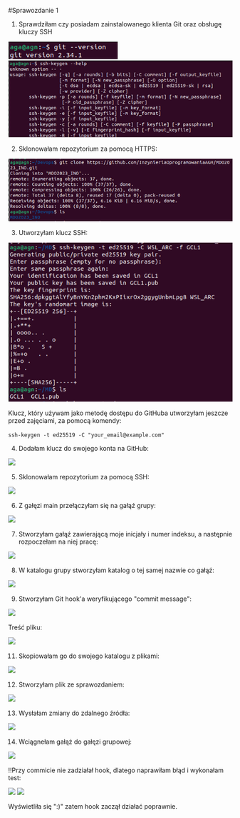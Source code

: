 #Sprawozdanie 1

1. Sprawdziłam czy posiadam zainstalowanego klienta Git oraz obsługę kluczy SSH

<img src="1.png">

<img src="2.png">

2. Sklonowałam repozytorium za pomocą HTTPS:

<img src="3.png">

3. Utworzyłam klucz SSH:

<img src="4.png">

Klucz, który używam jako metodę dostępu do GitHuba utworzyłam jeszcze przed zajęciami, za pomocą komendy:

```ssh-keygen -t ed25519 -C "your_email@example.com"```

4. Dodałam klucz do swojego konta na GitHub:

<img src="5.png">

5. Sklonowałam repozytorium za pomocą SSH:

<img src="6.png">

6. Z gałęzi main przełączyłam się na gałąź grupy:

<img src="7.png">

7. Stworzyłam gałąź zawierającą moje inicjały i numer indeksu, a następnie rozpoczełam na niej pracę:

<img src="8.png">

8. W katalogu grupy stworzyłam katalog o tej samej nazwie co gałąź:

<img src="9.png">

9. Stworzyłam Git hook'a weryfikującego "commit message":

<img src="10.png">

Treść pliku:

<img src="11.png">

11. Skopiowałam go do swojego katalogu z plikami:

<img src="12.png">

12. Stworzyłam plik ze sprawozdaniem:

<img src="13..png">

13. Wysłałam zmiany do zdalnego źródła:

<img src="14.png">

14. Wciągnełam gałąź do gałęzi grupowej:

<img src="15.png">

!!Przy commicie nie zadziałał hook, dlatego naprawiłam błąd i wykonałam test:

<img src="17.png">

<img src="16.png">

Wyświetliła się ":)" zatem hook zaczął działać poprawnie.
